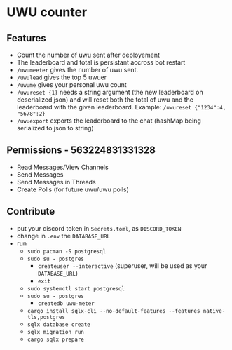 # UWU counter

<!-- [Invite Link](https://discord.com/oauth2/authorize?client_id=1248223080497811529&scope=bot&permissions=563224831331328)

id: 1248223080497811529 -->

## Features

- Count the number of uwu sent after deployement
- The leaderboard and total is persistant accross bot restart
- `/uwumeeter` gives the number of uwu sent.
- `/uwulead` gives the top 5 uwuer
- `/uwume` gives your personal uwu count
- `/uwureset {1}` needs a string argument (the new leaderboard on deserialized json) and will reset both the total of uwu and the leaderboard with the given leaderboard.
  Example: `/uwureset {"1234":4, "5678":2}`
- `/uwuexport` exports the leaderboard to the chat (hashMap being serialized to json to string)

## Permissions - 563224831331328

- Read Messages/View Channels
- Send Messages
- Send Messages in Threads
- Create Polls (for future uwu/uwu polls)

## Contribute

- put your discord token in `Secrets.toml`, as `DISCORD_TOKEN`
- change in `.env` the `DATABASE_URL`
- run
  - `sudo pacman -S postgresql`
  - `sudo su - postgres`
    - `createuser --interactive` (superuser, will be used as your `DATABASE_URL`)
    - `exit`
  - `sudo systemctl start postgresql`
  - `sudo su - postgres`
    - `createdb uwu-meter`
  - `cargo install sqlx-cli --no-default-features --features native-tls,postgres`
  - `sqlx database create`
  - `sqlx migration run`
  - `cargo sqlx prepare`

